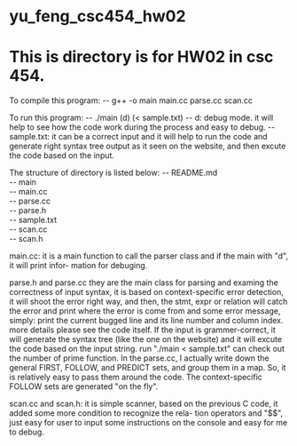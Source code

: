 # yu_feng_csc454_hw02
# This is directory is for HW02 in csc 454.

To compile this program:
-- g++ -o main main.cc parse.cc scan.cc

To run this program:
-- ./main (d) (< sample.txt)
-- d: debug mode. it will help to see how 
    the code work during the process and
    easy to debug.
-- sample.txt: it can be a correct input and 
    it will help to run the code and generate 
    right syntax tree output as it seen on the 
    website, and then excute the code based on 
    the input.

The structure of directory is listed below:
-- README.md   
-- main        
-- main.cc     
-- parse.cc    
-- parse.h     
-- sample.txt  
-- scan.cc     
-- scan.h

main.cc:
    it is a main function to call the parser class
    and if the main with "d", it will print infor-
    mation for debuging.

parse.h and parse.cc
    they are the main class for parsing and examing 
    the correctness of input syntax, it is based on
    context-specific error detection, it will shoot 
    the error right way, and then, the stmt, expr or
    relation will catch the error and print where the 
    error is come from and some error message, simply:
    print the current bugged line and its line number 
    and column index. more details please see the code 
    itself.
    If the input is grammer-correct, it will generate
    the syntax tree (like the one on the website) and 
    it will excute the code based on the input string.
    run "./main < sample.txt" can check out the number
    of prime function.
    In the parse.cc, I actually write down the general
    FIRST, FOLLOW, and PREDICT sets, and group them in
    a map. So, it is relatively easy to pass them around
    the code. The context-specific FOLLOW sets are generated
    "on the fly".    

scan.cc and scan.h:
    it is simple scanner, based on the previous C code,
    it added some more condition to recognize the rela-
    tion operators and "$$", just easy for user to input
    some instructions on the console and easy for me to
    debug.










